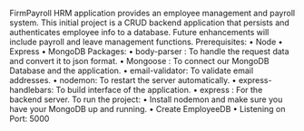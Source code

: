 FirmPayroll HRM application provides an employee management and payroll system.  This initial project is a CRUD backend application that persists and authenticates employee info to a database. Future enhancements will include payroll and leave management functions. 
Prerequisites:
•	Node 
•	Express 
•	MongoDB 
Packages:
•	body-parser : To handle the request data and convert it to json format.
•	Mongoose : To connect our MongoDB Database and the application. 
•	email-validator: To validate email addresses.
•	nodemon: To restart the server automatically.
•	express-handlebars: To build interface of the application. 
•	express : For the backend server. 
To run the project:
•	Install nodemon and make sure you have your MongoDB up and running.
•	Create EmployeeDB
•	Listening on Port: 5000

